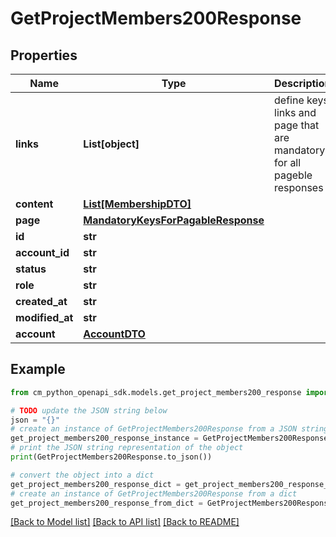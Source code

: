 # GetProjectMembers200Response


## Properties

Name | Type | Description | Notes
------------ | ------------- | ------------- | -------------
**links** | **List[object]** | define keys links and page that are mandatory for all pageble responses | [optional] 
**content** | [**List[MembershipDTO]**](MembershipDTO.md) |  | [optional] 
**page** | [**MandatoryKeysForPagableResponse**](MandatoryKeysForPagableResponse.md) |  | [optional] 
**id** | **str** |  | [optional] 
**account_id** | **str** |  | [optional] 
**status** | **str** |  | 
**role** | **str** |  | 
**created_at** | **str** |  | [optional] 
**modified_at** | **str** |  | [optional] 
**account** | [**AccountDTO**](AccountDTO.md) |  | [optional] 

## Example

```python
from cm_python_openapi_sdk.models.get_project_members200_response import GetProjectMembers200Response

# TODO update the JSON string below
json = "{}"
# create an instance of GetProjectMembers200Response from a JSON string
get_project_members200_response_instance = GetProjectMembers200Response.from_json(json)
# print the JSON string representation of the object
print(GetProjectMembers200Response.to_json())

# convert the object into a dict
get_project_members200_response_dict = get_project_members200_response_instance.to_dict()
# create an instance of GetProjectMembers200Response from a dict
get_project_members200_response_from_dict = GetProjectMembers200Response.from_dict(get_project_members200_response_dict)
```
[[Back to Model list]](../README.md#documentation-for-models) [[Back to API list]](../README.md#documentation-for-api-endpoints) [[Back to README]](../README.md)


